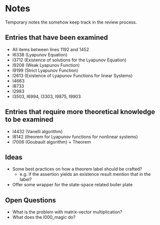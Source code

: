 # Notes

Temporary notes the somehow keep track in the review process.

## Entries that have been examined

- All items between lines 1192 and 1452
- I6338 (Lyapunov Equation)
- I3712 (Existence of solutions for the Lyapunov Equation)
- I9208 (Weak Lyapunov Function)
- I9199 (Strict Lyapunov Function)
- I2613 (Existence of Lyapunov Functions for linear Systems)
- I4663
- I8733
- I2983
- I3503, I6994, I3303, I9875, I9903

## Entries that require more theoretical knowledge to be examined

- I4432 (Vanelli algorithm)
- I8142 (theorem for Lyapunov functions for nonlinear systems)
- I7006 (Goubault algorithm) + Theorem

## Ideas

- Some best practices on how a theorem label should be crafted?
  - e.g. if the assertion yields an existence result mention that in the label? 
- Offer some wrapper for the state-space related boiler plate

## Open Questions

- What is the problem with matrix-vector multiplication?
- What does the I000_magic do?